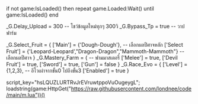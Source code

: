if not game:IsLoaded() then repeat game.Loaded:Wait() until game:IsLoaded() end

_G.Delay_Upload = 300 -- โชว์ข้อมูลใหม่ทุกๆ 300วิ
_G.Bypass_Tp = true -- วาปฟาร์ม

_G.Select_Fruit = {
    ['Main'] = {'Dough-Dough'}, -- เลือกผลปีศาจหลัก
    ['Select Fruit'] = {'Leopard-Leopard',"Dragon-Dragon","Mammoth-Mammoth"} -- เลือกผลปีศาจ
}
_G.Mastery_Farm = { -- ฟามมาสเตอรี่
    ['Melee'] = true,
    ['Devil Fruit'] = true,
    ['Sword'] = true,
    ['Gun'] = false
}
_G.Race_Evo = {
    ['Level'] = {1,2,3}, -- อีโวเผ่าจากขั้น0 ไปถึงขั้น3
    ['Enabled'] = true
}

script_key="hsLQUZLURTRvJrEVruwtppoVuOugeygL";
loadstring(game:HttpGet("https://raw.githubusercontent.com/londnee/code/main/m.lua"))()
